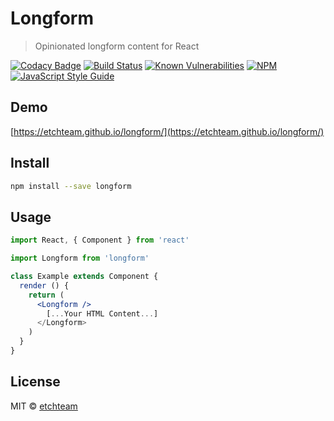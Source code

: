 # Longform

> Opinionated longform content for React

[![Codacy Badge](https://api.codacy.com/project/badge/Grade/9d14b841d8d044bba81cf0173229ee5b)](https://www.codacy.com/app/Etch/longform?utm_source=github.com&amp;utm_medium=referral&amp;utm_content=etchteam/longform&amp;utm_campaign=Badge_Grade)
[![Build Status](https://travis-ci.com/etchteam/longform.svg?branch=develop)](https://travis-ci.com/etchteam/longform)
[![Known Vulnerabilities](https://snyk.io/test/github/etchteam/longform/badge.svg)](https://snyk.io/test/github/etchteam/longform)
[![NPM](https://img.shields.io/npm/v/longform.svg)](https://www.npmjs.com/package/longform)
[![JavaScript Style Guide](https://img.shields.io/badge/code_style-standard-brightgreen.svg)](https://standardjs.com)

## Demo

[https://etchteam.github.io/longform/](https://etchteam.github.io/longform/)

## Install

```bash
npm install --save longform
```

## Usage

```jsx
import React, { Component } from 'react'

import Longform from 'longform'

class Example extends Component {
  render () {
    return (
      <Longform />
        [...Your HTML Content...]
      </Longform>
    )
  }
}
```

## License

MIT © [etchteam](https://github.com/etchteam)

